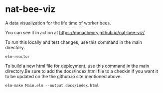 # nat-bee-viz
A data visualization for the life time of worker bees.

You can see it in action at https://mmachenry.github.io/nat-bee-viz/

To run this locally and test changes, use this command in the main directory.

    elm-reactor

To build a new html file for deployment, use this command in the main directory.Be sure to add the docs/index.html file to a checkin if you want it to be updated on the the github.io site mentioned above.

    elm-make Main.elm --output docs/index.html
